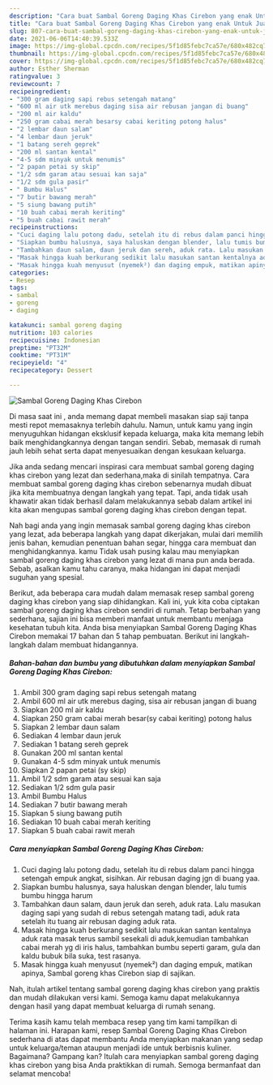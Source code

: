 ```yaml
---
description: "Cara buat Sambal Goreng Daging Khas Cirebon yang enak Untuk Jualan"
title: "Cara buat Sambal Goreng Daging Khas Cirebon yang enak Untuk Jualan"
slug: 807-cara-buat-sambal-goreng-daging-khas-cirebon-yang-enak-untuk-jualan
date: 2021-06-06T14:40:39.533Z
image: https://img-global.cpcdn.com/recipes/5f1d85febc7ca57e/680x482cq70/sambal-goreng-daging-khas-cirebon-foto-resep-utama.jpg
thumbnail: https://img-global.cpcdn.com/recipes/5f1d85febc7ca57e/680x482cq70/sambal-goreng-daging-khas-cirebon-foto-resep-utama.jpg
cover: https://img-global.cpcdn.com/recipes/5f1d85febc7ca57e/680x482cq70/sambal-goreng-daging-khas-cirebon-foto-resep-utama.jpg
author: Esther Sherman
ratingvalue: 3
reviewcount: 7
recipeingredient:
- "300 gram daging sapi rebus setengah matang"
- "600 ml air utk merebus daging sisa air rebusan jangan di buang"
- "200 ml air kaldu"
- "250 gram cabai merah besarsy cabai keriting potong halus"
- "2 lembar daun salam"
- "4 lembar daun jeruk"
- "1 batang sereh geprek"
- "200 ml santan kental"
- "4-5 sdm minyak untuk menumis"
- "2 papan petai sy skip"
- "1/2 sdm garam atau sesuai kan saja"
- "1/2 sdm gula pasir"
- " Bumbu Halus"
- "7 butir bawang merah"
- "5 siung bawang putih"
- "10 buah cabai merah keriting"
- "5 buah cabai rawit merah"
recipeinstructions:
- "Cuci daging lalu potong dadu, setelah itu di rebus dalam panci hingga setengah empuk angkat, sisihkan. Air rebusan daging jgn di buang yaa."
- "Siapkan bumbu halusnya, saya haluskan dengan blender, lalu tumis bumbu hingga harum"
- "Tambahkan daun salam, daun jeruk dan sereh, aduk rata. Lalu masukan daging sapi yang sudah di rebus setengah matang tadi, aduk rata setelah itu tuang air rebusan daging aduk rata."
- "Masak hingga kuah berkurang sedikit lalu masukan santan kentalnya aduk rata masak terus sambil sesekali di aduk,kemudian tambahkan cabai merah yg di iris halus, tambahkan bumbu seperti garam, gula dan kaldu bubuk bila suka, test rasanya."
- "Masak hingga kuah menyusut (nyemek²) dan daging empuk, matikan apinya, Sambal goreng khas Cirebon siap di sajikan."
categories:
- Resep
tags:
- sambal
- goreng
- daging

katakunci: sambal goreng daging 
nutrition: 103 calories
recipecuisine: Indonesian
preptime: "PT32M"
cooktime: "PT31M"
recipeyield: "4"
recipecategory: Dessert

---
```



![Sambal Goreng Daging Khas Cirebon](https://img-global.cpcdn.com/recipes/5f1d85febc7ca57e/680x482cq70/sambal-goreng-daging-khas-cirebon-foto-resep-utama.jpg)

Di masa  saat ini , anda memang dapat membeli masakan siap saji tanpa mesti repot memasaknya terlebih dahulu. Namun, untuk kamu yang ingin menyuguhkan hidangan eksklusif kepada keluarga, maka kita memang lebih baik menghidangkannya dengan tangan sendiri. Sebab, memasak di rumah jauh lebih sehat serta dapat menyesuaikan dengan kesukaan keluarga.

Jika anda sedang mencari inspirasi cara membuat sambal goreng daging khas cirebon yang lezat dan sederhana,maka di sinilah tempatnya. Cara membuat sambal goreng daging khas cirebon  sebenarnya mudah dibuat jika kita membuatnya dengan langkah yang tepat. Tapi, anda tidak usah khawatir akan tidak berhasil dalam melakukannya 
sebab dalam artikel ini kita akan mengupas sambal goreng daging khas cirebon dengan tepat.  



Nah bagi anda yang ingin memasak sambal goreng daging khas cirebon yang lezat, ada beberapa langkah yang dapat dikerjakan, mulai dari memilih jenis bahan, kemudian penentuan bahan segar, hingga cara membuat dan menghidangkannya. kamu Tidak usah pusing kalau mau menyiapkan sambal goreng daging khas cirebon yang lezat di mana pun anda berada. Sebab, asalkan kamu  tahu caranya, maka hidangan ini dapat menjadi suguhan yang spesial.

Berikut, ada beberapa cara mudah dalam memasak resep sambal goreng daging khas cirebon yang siap dihidangkan. Kali ini, yuk kita coba ciptakan sambal goreng daging khas cirebon sendiri di rumah. Tetap berbahan yang sederhana, sajian ini bisa memberi manfaat untuk membantu menjaga kesehatan tubuh kita. Anda bisa menyiapkan Sambal Goreng Daging Khas Cirebon memakai 17 bahan dan 5 tahap pembuatan. Berikut ini langkah-langkah dalam membuat hidangannya.

<!--inarticleads1-->

##### Bahan-bahan dan bumbu yang dibutuhkan dalam menyiapkan Sambal Goreng Daging Khas Cirebon:

1. Ambil 300 gram daging sapi rebus setengah matang
1. Ambil 600 ml air utk merebus daging, sisa air rebusan jangan di buang
1. Siapkan 200 ml air kaldu
1. Siapkan 250 gram cabai merah besar(sy cabai keriting) potong halus
1. Siapkan 2 lembar daun salam
1. Sediakan 4 lembar daun jeruk
1. Sediakan 1 batang sereh geprek
1. Gunakan 200 ml santan kental
1. Gunakan 4-5 sdm minyak untuk menumis
1. Siapkan 2 papan petai (sy skip)
1. Ambil 1/2 sdm garam atau sesuai kan saja
1. Sediakan 1/2 sdm gula pasir
1. Ambil  Bumbu Halus
1. Sediakan 7 butir bawang merah
1. Siapkan 5 siung bawang putih
1. Sediakan 10 buah cabai merah keriting
1. Siapkan 5 buah cabai rawit merah




<!--inarticleads2-->

##### Cara menyiapkan Sambal Goreng Daging Khas Cirebon:

1. Cuci daging lalu potong dadu, setelah itu di rebus dalam panci hingga setengah empuk angkat, sisihkan. Air rebusan daging jgn di buang yaa.
1. Siapkan bumbu halusnya, saya haluskan dengan blender, lalu tumis bumbu hingga harum
1. Tambahkan daun salam, daun jeruk dan sereh, aduk rata. Lalu masukan daging sapi yang sudah di rebus setengah matang tadi, aduk rata setelah itu tuang air rebusan daging aduk rata.
1. Masak hingga kuah berkurang sedikit lalu masukan santan kentalnya aduk rata masak terus sambil sesekali di aduk,kemudian tambahkan cabai merah yg di iris halus, tambahkan bumbu seperti garam, gula dan kaldu bubuk bila suka, test rasanya.
1. Masak hingga kuah menyusut (nyemek²) dan daging empuk, matikan apinya, Sambal goreng khas Cirebon siap di sajikan.




Nah, itulah artikel tentang  sambal goreng daging khas cirebon  yang praktis dan mudah dilakukan versi kami. Semoga kamu dapat melakukannya dengan hasil yang dapat membuat keluarga di rumah senang. 

Terima kasih kamu telah membaca resep yang tim kami tampilkan di halaman ini. Harapan kami, resep  Sambal Goreng Daging Khas Cirebon sederhana di atas dapat membantu Anda menyiapkan makanan yang sedap untuk keluarga/teman ataupun menjadi ide untuk berbisnis kuliner. Bagaimana? Gampang kan? Itulah cara menyiapkan sambal goreng daging khas cirebon yang bisa Anda praktikkan di rumah. Semoga bermanfaat dan selamat mencoba!

